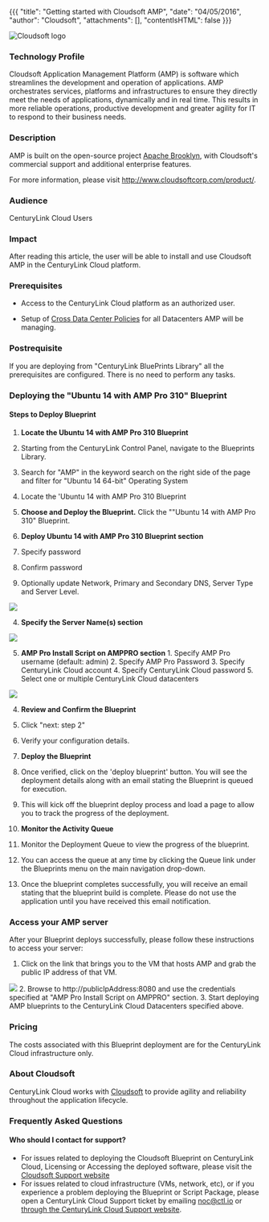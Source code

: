{{{
  "title": "Getting started with Cloudsoft AMP",
  "date": "04/05/2016",
  "author": "Cloudsoft",
  "attachments": [],
  "contentIsHTML": false
}}}

![Cloudsoft logo](../../images/cloudsoft/cloudsoft-logo.jpg)

### Technology Profile

Cloudsoft Application Management Platform (AMP) is software which streamlines the development and operation of applications. AMP orchestrates services, platforms and infrastructures to ensure they directly meet the needs of applications, dynamically and in real time. This results in more reliable operations, productive development and greater agility for IT to respond to their business needs.

### Description

AMP is built on the open-source project [Apache Brooklyn](http://www.cloudsoftcorp.com/community/), with Cloudsoft's commercial support and additional enterprise features.

For more information, please visit http://www.cloudsoftcorp.com/product/.

### Audience

CenturyLink Cloud Users

### Impact

After reading this article, the user will be able to install and use Cloudsoft AMP in the CenturyLink Cloud platform.

### Prerequisites

- Access to the CenturyLink Cloud platform as an authorized user.

- Setup of [Cross Data Center Policies](../../Network/creating-cross-data-center-firewall-policies.md) for all Datacenters AMP will be managing. 

### Postrequisite

If you are deploying from "CenturyLink BluePrints Library" all the prerequisites are configured. There is no need to perform any tasks.


### Deploying the "Ubuntu 14 with AMP Pro 310" Blueprint

#### Steps to Deploy Blueprint

1. **Locate the Ubuntu 14 with AMP Pro 310 Blueprint**
  1. Starting from the CenturyLink Control Panel, navigate to the Blueprints Library.
  2. Search for "AMP" in the keyword search on the right side of the page and filter for "Ubuntu 14 64-bit" Operating System
  3. Locate the 'Ubuntu 14 with AMP Pro 310 Blueprint

2. **Choose and Deploy the Blueprint.**
  Click the ""Ubuntu 14 with AMP Pro 310" Blueprint.

3. **Deploy Ubuntu 14 with AMP Pro 310 Blueprint section**
  1. Specify password
  2. Confirm password
  3. Optionally update Network, Primary and Secondary DNS, Server Type and Server Level.
<img src="../../images/cloudsoft/amp310-customise-1.png">

  4. **Specify the Server Name(s) section**
<img src="../../images/cloudsoft/amp310-customise-server-name.png">

  5. **AMP Pro Install Script on AMPPRO section**
    1. Specify AMP Pro username (default: admin)
    2. Specify AMP Pro Password
    3. Specify CenturyLink Cloud account
    4. Specify CenturyLink Cloud password
    5. Select one or multiple CenturyLink Cloud datacenters
<img src="../../images/cloudsoft/amp310-customise-install-script.png">

4. **Review and Confirm the Blueprint**
  1. Click "next: step 2"
  2. Verify your configuration details.

5. **Deploy the Blueprint**
  1. Once verified, click on the 'deploy blueprint' button. You will see the deployment details along with an email stating the Blueprint is queued for execution.
  2. This will kick off the blueprint deploy process and load a page to allow you to track the progress of the deployment.

6. **Monitor the Activity Queue**
  1. Monitor the Deployment Queue to view the progress of the blueprint.
  2. You can access the queue at any time by clicking the Queue link under the Blueprints menu on the main navigation drop-down.
  3. Once the blueprint completes successfully, you will receive an email stating that the blueprint build is complete. Please do not use the application until you have received this email notification.


### Access your AMP server

After your Blueprint deploys successfully, please follow these instructions to access your server:

1. Click on the link that brings you to the VM that hosts AMP and grab the public IP address of that VM.
<img src="../../images/cloudsoft/amp310-deployment.png"> 
2. Browse to http://publicIpAddress:8080 and use the credentials specified at "AMP Pro Install Script on AMPPRO" section.
3. Start deploying AMP blueprints to the CenturyLink Cloud Datacenters specified above.

### Pricing

The costs associated with this Blueprint deployment are for the CenturyLink Cloud infrastructure only.

### About Cloudsoft

CenturyLink Cloud works with [Cloudsoft](http://www.cloudsoftcorp.com/) to provide agility and reliability throughout the application lifecycle.

### Frequently Asked Questions

#### Who should I contact for support?

* For issues related to deploying the Cloudsoft Blueprint on CenturyLink Cloud, Licensing or Accessing the deployed software, please visit the [Cloudsoft Support website](http://support.cloudsoftcorp.com)
* For issues related to cloud infrastructure (VMs, network, etc), or if you experience a problem deploying the Blueprint or Script Package, please open a CenturyLink Cloud Support ticket by emailing [noc@ctl.io](mailto:noc@ctl.io) or [through the CenturyLink Cloud Support website](https://t3n.zendesk.com/tickets/new).
